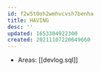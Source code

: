 ```yaml
---
id: f2w5t0oh2wmhvcvsh7benha
title: HAVING
desc: ''
updated: 1653304922300
created: 20211107220649660
---
```


- Areas: [[devlog.sql]]
